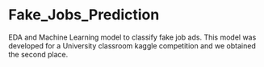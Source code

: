 # Fake_Jobs_Prediction
EDA and Machine Learning model to classify fake job ads. This model was developed for a University classroom kaggle competition and we obtained the second place.
